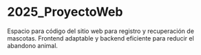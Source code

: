 # 2025_ProyectoWeb
Espacio para código del sitio web para registro y recuperación de mascotas. Frontend adaptable y backend eficiente para reducir el abandono animal.
